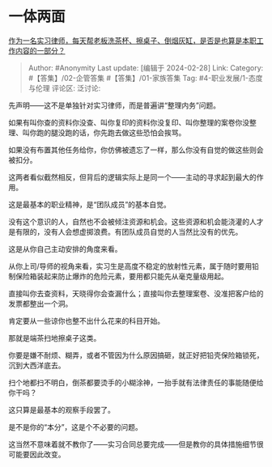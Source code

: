 # 一体两面
[作为一名实习律师，每天帮老板洗茶杯、擦桌子、倒烟灰缸，是否是也算是本职工作内容的一部分？](https://www.zhihu.com/question/495647029/answer/3411738615)

> Author: #Anonymity
> Last update: [编辑于 2024-02-28]
> Link:
> Category:  #【答集】/02-企管答集 #【答集】/01-家族答集 
> Tag: #4-职业发展/1-态度与伦理
> 评论区:
> 泛讨论:

先声明——这不是单独针对实习律师，而是普遍讲“整理内务”问题。

如果有叫你查的资料你没查、叫你复印的资料你没复印、叫你整理的案卷你没整理、叫你跑的腿没跑的话，你先跑去做这些恐怕会挨骂。

如果没有布置其他任务给你，你仿佛被遗忘了一样，那么你没有自觉的做这些则会被扣分。

这两者看似截然相反，但背后的逻辑实际上是同一个——主动的寻求起到最大的作用。

这是最基本的职业精神，是“团队成员”的基本自觉。

没有这个意识的人，自然也不会被倾注资源和机会。这些资源和机会能浇灌的人才是有限的，没有人会想虚掷浪费。有团队成员自觉的人当然比没有的优先。

这是从你自己主动安排的角度来看。

从你上司/导师的视角来看，实习生是高度不稳定的放射性元素，属于随时要用铅制保险箱装起来防止爆炸的危险元素，要用都只能先从毫克量级用起。

直接叫你去查资料，天晓得你会查漏什么；直接叫你去整理案卷、没准把客户给的发票都整出一个洞。

肯定要从一些谅你也整不出什么花来的科目开始。

那就是端茶扫地擦桌子这类。

你要是嫌不耐烦、糊弄，或者不管因为什么原因搞砸，就正好把铅壳保险箱锁死，沉到大西洋底去。

扫个地都扫不明白，倒茶都要烫手的小糊涂神，一抬手就有法律责任的事能随便给你干吗？

这只算是最基本的观察手段罢了。

是不是你的“本分”，这是个不必要的问题。

这当然不意味着就不教你了——实习合同总要完成——但是教你的具体措施细节很可能要因此改变。
